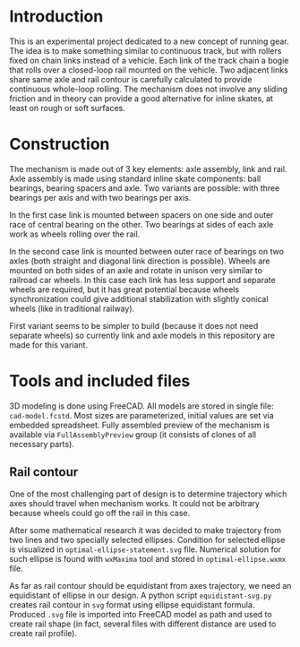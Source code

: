 # Introduction

This is an experimental project dedicated to a new concept of running gear. The
idea is to make something similar to continuous track, but with rollers fixed
on chain links instead of a vehicle. Each link of the track chain a bogie that
rolls over a closed-loop rail mounted on the vehicle. Two adjacent links share
same axle and rail contour is carefully calculated to provide continuous
whole-loop rolling. The mechanism does not involve any sliding friction and
in theory can provide a good alternative for inline  skates, at least on rough
or soft surfaces.

# Construction

The mechanism is made out of 3 key elements: axle assembly, link and rail. Axle
assembly is made using standard inline skate components: ball bearings, bearing
spacers and axle. Two variants are possible: with three bearings per axis and
with two bearings per axis.

In the first case link is mounted between spacers on one side and outer race
of central bearing on the other. Two bearings at sides of each axle work as
wheels rolling over the rail.

In the second case link is mounted between outer race of bearings on two axles
(both straight and diagonal link direction is possible). Wheels are mounted on
both sides of an axle and rotate in unison very similar to railroad car wheels.
In this case each link has less support and separate wheels are required, but
it has great potential because wheels synchronization could give additional
stabilization with slightly conical wheels (like in traditional railway).

First variant seems to be simpler to build (because it does not need separate
wheels) so currently link and axle models in this repository are made for this
variant.

# Tools and included files

3D modeling is done using FreeCAD. All models are stored in single file:
`cad-model.fcstd`. Most sizes are parameterized, initial values are set via
embedded spreadsheet. Fully assembled preview of the mechanism is available
via `FullAssemblyPreview` group (it consists of clones of all necessary parts).

## Rail contour

One of the most challenging part of design is to determine trajectory which
axes should travel when mechanism works. It could not be arbitrary because
wheels could go off the rail in this case.

After some mathematical research it was decided to make trajectory from
two lines and two specially selected ellipses. Condition for selected ellipse
is visualized in `optimal-ellipse-statement.svg` file. Numerical solution for
such ellipse is found with `wxMaxima` tool and stored in `optimal-ellipse.wxmx`
file.

As far as rail contour should be equidistant from axes trajectory, we need an
equidistant of ellipse in our design. A python script `equidistant-svg.py`
creates rail contour in `svg` format using ellipse equidistant formula.
Produced `.svg` file is imported into FreeCAD model as path and used to create
rail shape (in fact, several files with different distance are used to create
rail profile).
